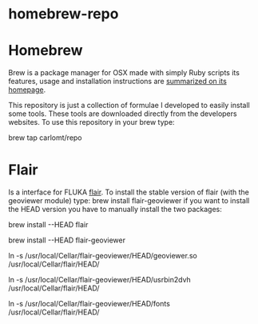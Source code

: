 # homebrew-repo

Homebrew
========
Brew is a package manager for OSX made with simply Ruby scripts
its features, usage and installation instructions are [summarized on its homepage][brew].

This repository is just a collection of formulae I developed to easily install some tools.
These tools are downloaded directly from the developers websites.
To use this repository in your brew type:

brew tap carlomt/repo

Flair
========
Is a interface for FLUKA [flair].
To install the stable version of flair (with the geoviewer module) type:
brew install flair-geoviewer
if you want to install the HEAD version you have to manually install the two packages:

brew install --HEAD flair

brew install --HEAD flair-geoviewer

ln -s /usr/local/Cellar/flair-geoviewer/HEAD/geoviewer.so  /usr/local/Cellar/flair/HEAD/

ln -s /usr/local/Cellar/flair-geoviewer/HEAD/usrbin2dvh  /usr/local/Cellar/flair/HEAD/

ln -s /usr/local/Cellar/flair-geoviewer/HEAD/fonts  /usr/local/Cellar/flair/HEAD/


[brew]:http://brew.sh
[flair]:http://www.fluka.org/flair/index.html